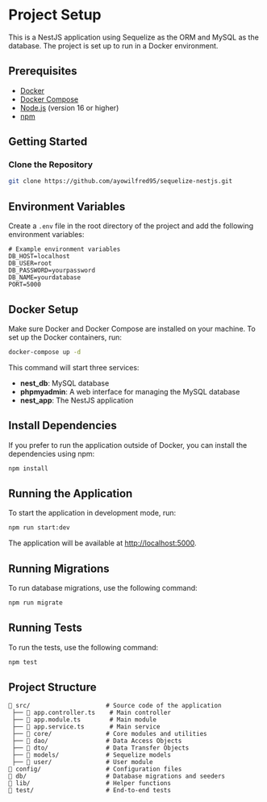 # Project Setup


This is a NestJS application using Sequelize as the ORM and MySQL as the database. The project is set up to run in a Docker environment.

## Prerequisites

- [Docker](https://www.docker.com/get-started)
- [Docker Compose](https://docs.docker.com/compose/install/)
- [Node.js](https://nodejs.org/) (version 16 or higher)
- [npm](https://www.npmjs.com/get-npm)

## Getting Started

### Clone the Repository

```sh
git clone https://github.com/ayowilfred95/sequelize-nestjs.git

```



## Environment Variables
Create a `.env` file in the root directory of the project and add the following environment variables:

```
# Example environment variables
DB_HOST=localhost
DB_USER=root
DB_PASSWORD=yourpassword
DB_NAME=yourdatabase
PORT=5000
```

## Docker Setup
Make sure Docker and Docker Compose are installed on your machine. To set up the Docker containers, run:

```sh
docker-compose up -d
```

This command will start three services:
- **nest_db**: MySQL database
- **phpmyadmin**: A web interface for managing the MySQL database
- **nest_app**: The NestJS application

## Install Dependencies
If you prefer to run the application outside of Docker, you can install the dependencies using npm:

```sh
npm install
```

## Running the Application
To start the application in development mode, run:

```sh
npm run start:dev
```

The application will be available at [http://localhost:5000](http://localhost:5000).

## Running Migrations
To run database migrations, use the following command:

```sh
npm run migrate
```

## Running Tests
To run the tests, use the following command:

```sh
npm test
```

## Project Structure
```
📂 src/                     # Source code of the application
 ├── 📄 app.controller.ts    # Main controller
 ├── 📄 app.module.ts        # Main module
 ├── 📄 app.service.ts       # Main service
 ├── 📂 core/               # Core modules and utilities
 ├── 📂 dao/                # Data Access Objects
 ├── 📂 dto/                # Data Transfer Objects
 ├── 📂 models/             # Sequelize models
 ├── 📂 user/               # User module
📂 config/                  # Configuration files
📂 db/                      # Database migrations and seeders
📂 lib/                     # Helper functions
📂 test/                    # End-to-end tests
```


